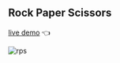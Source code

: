 ## Rock Paper Scissors 
[live demo](https://brandyn1234.github.io/odin-project/foundations/rock-paper-scissors/) :point_left:

![rps](https://github.com/Brandyn1234/odin-project/assets/41130732/3daefee5-7930-407f-bc96-b97eb5907f47)